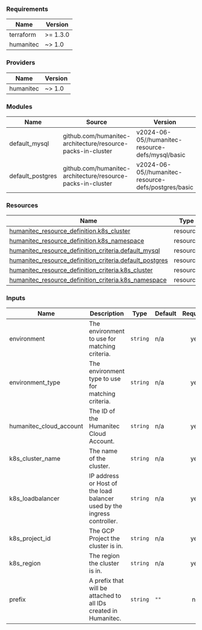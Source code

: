 <!-- BEGIN_TF_DOCS -->
### Requirements

| Name | Version |
|------|---------|
| terraform | >= 1.3.0 |
| humanitec | ~> 1.0 |

### Providers

| Name | Version |
|------|---------|
| humanitec | ~> 1.0 |

### Modules

| Name | Source | Version |
|------|--------|---------|
| default\_mysql | github.com/humanitec-architecture/resource-packs-in-cluster | v2024-06-05//humanitec-resource-defs/mysql/basic |
| default\_postgres | github.com/humanitec-architecture/resource-packs-in-cluster | v2024-06-05//humanitec-resource-defs/postgres/basic |

### Resources

| Name | Type |
|------|------|
| [humanitec_resource_definition.k8s_cluster](https://registry.terraform.io/providers/humanitec/humanitec/latest/docs/resources/resource_definition) | resource |
| [humanitec_resource_definition.k8s_namespace](https://registry.terraform.io/providers/humanitec/humanitec/latest/docs/resources/resource_definition) | resource |
| [humanitec_resource_definition_criteria.default_mysql](https://registry.terraform.io/providers/humanitec/humanitec/latest/docs/resources/resource_definition_criteria) | resource |
| [humanitec_resource_definition_criteria.default_postgres](https://registry.terraform.io/providers/humanitec/humanitec/latest/docs/resources/resource_definition_criteria) | resource |
| [humanitec_resource_definition_criteria.k8s_cluster](https://registry.terraform.io/providers/humanitec/humanitec/latest/docs/resources/resource_definition_criteria) | resource |
| [humanitec_resource_definition_criteria.k8s_namespace](https://registry.terraform.io/providers/humanitec/humanitec/latest/docs/resources/resource_definition_criteria) | resource |

### Inputs

| Name | Description | Type | Default | Required |
|------|-------------|------|---------|:--------:|
| environment | The environment to use for matching criteria. | `string` | n/a | yes |
| environment\_type | The environment type to use for matching criteria. | `string` | n/a | yes |
| humanitec\_cloud\_account | The ID of the Humanitec Cloud Account. | `string` | n/a | yes |
| k8s\_cluster\_name | The name of the cluster. | `string` | n/a | yes |
| k8s\_loadbalancer | IP address or Host of the load balancer used by the ingress controller. | `string` | n/a | yes |
| k8s\_project\_id | The GCP Project the cluster is in. | `string` | n/a | yes |
| k8s\_region | The region the cluster is in. | `string` | n/a | yes |
| prefix | A prefix that will be attached to all IDs created in Humanitec. | `string` | `""` | no |
<!-- END_TF_DOCS -->